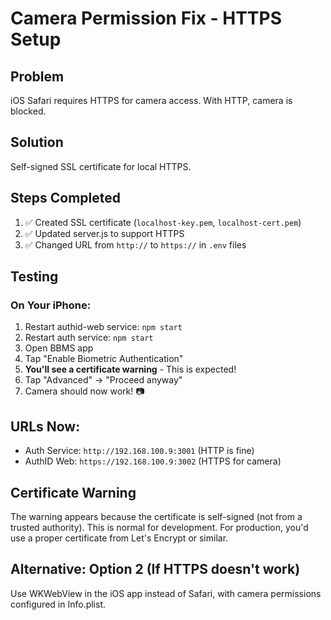 # Camera Permission Fix - HTTPS Setup

## Problem
iOS Safari requires HTTPS for camera access. With HTTP, camera is blocked.

## Solution
Self-signed SSL certificate for local HTTPS.

## Steps Completed
1. ✅ Created SSL certificate (`localhost-key.pem`, `localhost-cert.pem`)
2. ✅ Updated server.js to support HTTPS
3. ✅ Changed URL from `http://` to `https://` in `.env` files

## Testing

### On Your iPhone:
1. Restart authid-web service: `npm start`
2. Restart auth service: `npm start`  
3. Open BBMS app
4. Tap "Enable Biometric Authentication"
5. **You'll see a certificate warning** - This is expected!
6. Tap "Advanced" → "Proceed anyway"
7. Camera should now work! 📷

## URLs Now:
- Auth Service: `http://192.168.100.9:3001` (HTTP is fine)
- AuthID Web: `https://192.168.100.9:3002` (HTTPS for camera)

## Certificate Warning
The warning appears because the certificate is self-signed (not from a trusted authority). This is normal for development. For production, you'd use a proper certificate from Let's Encrypt or similar.

## Alternative: Option 2 (If HTTPS doesn't work)
Use WKWebView in the iOS app instead of Safari, with camera permissions configured in Info.plist.
